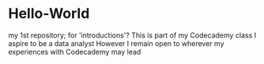 # Hello-World
my 1st repository; for 'introductions'? 
This is part of my Codecademy class
I aspire to be a data analyst 
However I remain open to wherever my experiences with Codecademy may lead
